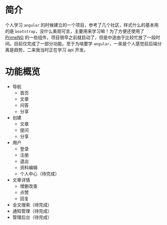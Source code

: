 # 简介

个人学习 `angular` 的时候建立的一个项目，参考了几个社区，样式什么的基本用的是 `bootstrap`，没什么美观可言，主要用来学习嘛！为了方便还使用了 [PrimeNG](https://www.primefaces.org/primeng/#/) 的一些组件。项目很早之前就启动了，但是中途由于比较忙放了一段时间。目前仅完成了一部分功能。至于为啥要学 `angular`，一来是个人感觉前后端分离是趋势，二来我当时正在学习 api 开发。

# 功能概览

* 导航
    * 首页
    * 文章
    * 问答
    * 分享
* 创建
    * 文章
    * 提问
    * 分享
* 用户
    * 登录
    * 注册
    * 退出
    * 资料编辑
    * 个人中心（待完成）
* 文章详情
    * 增删改查
    * 点赞
    * 回复
* 全文搜索（待完成）
* 通知管理（待完成）
* 管理后台（待完成）


